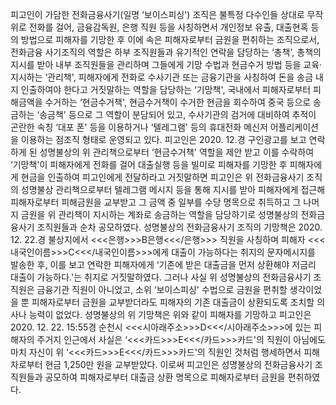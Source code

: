 피고인이 가담한 전화금융사기(일명 ‘보이스피싱') 조직은 불특정 다수인들 상대로 무작위로 전화를 걸어, 금융감독원, 은행 직원 등을 사칭하면서 개인정보 유출, 대출현혹 등의 방법으로 피해자를 기망한 후 이에 속은 피해자로부터 금원을 편취하는 조직으로서, 전화금융 사기조직의 역할은 하부 조직원들과 유기적인 연락을 담당하는 ‘총책', 총책의 지시를 받아 내부 조직원들을 관리하며 그들에게 기망 수법과 현금수거 방법 등을 교육·지시하는 ‘관리책', 피해자에게 전화로 수사기관 또는 금융기관을 사칭하여 돈을 송금 내지 인출하여야 한다고 거짓말하는 역할을 담당하는 ‘기망책', 국내에서 피해자로부터 피해금액을 수거하는 ‘현금수거책', 현금수거책이 수거한 현금을 회수하여 중국 등으로 송금하는 ‘송금책' 등으로 그 역할이 분담되어 있고, 수사기관의 검거에 대비하여 추적이 곤란한 속칭 ‘대포 폰' 등을 이용하거나 ‘텔레그램' 등의 휴대전화 메신저 어플리케이션을 이용하는 점조직 형태로 운영되고 있다.
피고인은 2020. 12.경 구인광고를 보고 연락하게 된 성명불상의 위 관리책으로부터 ‘현금수거책' 역할을 제안 받고 이를 수락하여 ‘기망책'이 피해자에게 전화를 걸어 대출실행 등을 빌미로 피해자를 기망한 후 피해자에게 현금을 인출하여 피고인에게 전달하라고 거짓말하면 피고인은 위 전화금융사기 조직의 성명불상 관리책으로부터 텔레그램 메시지 등을 통해 지시를 받아 피해자에게 접근해 피해자로부터 피해금원을 교부받고 그 금액 중 일부를 수당 명목으로 취득하고 그 나머지 금원을 위 관리책이 지시하는 계좌로 송금하는 역할을 담당하기로 성명불상의 전화금융사기 조직원들과 순차 공모하였다.
성명불상의 전화금융사기 조직의 기망책은 2020. 12. 22.경 불상지에서 <<<은행>>>B은행<<</은행>>> 직원을 사칭하며 피해자 <<<내국인이름>>>C<<</내국인이름>>>에게 대출이 가능하다는 취지의 문자메시지를 발송한 후, 이를 보고 연락한 피해자에게 ‘기존에 받은 대출금을 먼저 상환해야 저금리 대출이 가능하다.'는 취지로 거짓말하였다.
그러나 사실 위 성명불상의 전화금융사기 조직원은 금융기관 직원이 아니었고, 소위 ‘보이스피싱' 수법으로 금원을 편취할 생각이었을 뿐 피해자로부터 금원을 교부받더라도 피해자의 기존 대출금이 상환되도록 조치할 의사나 능력이 없었다.
성명불상의 위 기망책은 위와 같이 피해자를 기망하고 피고인은 2020. 12. 22. 15:55경 순천시 <<<시아래주소>>>D<<</시아래주소>>>에 있는 피해자의 주거지 인근에서 사실은 ‘<<<카드>>>E<<</카드>>>카드'의 직원이 아님에도 마치 자신이 위 ‘<<<카드>>>E<<</카드>>>카드'의 직원인 것처럼 행세하면서 피해자로부터 현금 1,250만 원을 교부받았다.
이로써 피고인은 성명불상의 전화금융사기 조직원들과 공모하여 피해자로부터 대출금 상환 명목으로 피해자로부터 금원을 편취하였다.